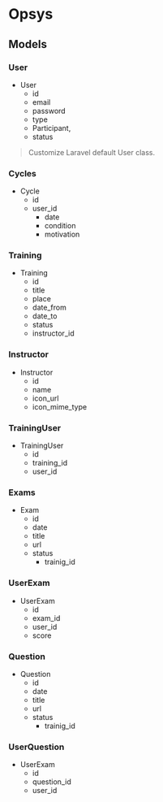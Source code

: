 # Opsys

## Models

### User

+ User
	+ id
	+ email
	+ password
	+ type
    + Participant,
	+ status

> Customize Laravel default User class.

### Cycles

+ Cycle
	+ id
  + user_id
	+ date
	+ condition
	+ motivation

### Training

+ Training
	+ id
	+ title
	+ place
	+ date_from
	+ date_to
	+ status
	+ instructor_id

### Instructor

+ Instructor
	+ id
	+ name
	+ icon_url
	+ icon_mime_type

### TrainingUser

+ TrainingUser
	+ id
	+ training_id
	+ user_id

### Exams

+ Exam
  + id
  + date
  + title
  + url
  + status
	+ trainig_id


### UserExam

+ UserExam
  + id
  + exam_id
  + user_id
  + score

### Question

+ Question
  + id
  + date
  + title
  + url
  + status
	+ trainig_id

### UserQuestion

+ UserExam
  + id
  + question_id
  + user_id
